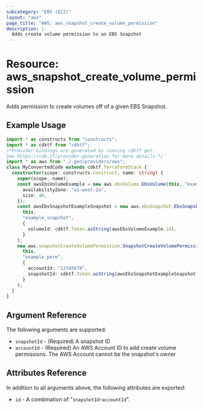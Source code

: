 ```yaml
---
subcategory: "EBS (EC2)"
layout: "aws"
page_title: "AWS: aws_snapshot_create_volume_permission"
description: |-
  Adds create volume permission to an EBS Snapshot
---
```


# Resource: aws_snapshot_create_volume_permission

Adds permission to create volumes off of a given EBS Snapshot.

## Example Usage

```typescript
import * as constructs from "constructs";
import * as cdktf from "cdktf";
/*Provider bindings are generated by running cdktf get.
See https://cdk.tf/provider-generation for more details.*/
import * as aws from "./.gen/providers/aws";
class MyConvertedCode extends cdktf.TerraformStack {
  constructor(scope: constructs.Construct, name: string) {
    super(scope, name);
    const awsEbsVolumeExample = new aws.ebsVolume.EbsVolume(this, "example", {
      availabilityZone: "us-west-2a",
      size: 40,
    });
    const awsEbsSnapshotExampleSnapshot = new aws.ebsSnapshot.EbsSnapshot(
      this,
      "example_snapshot",
      {
        volumeId: cdktf.Token.asString(awsEbsVolumeExample.id),
      }
    );
    new aws.snapshotCreateVolumePermission.SnapshotCreateVolumePermission(
      this,
      "example_perm",
      {
        accountId: "12345678",
        snapshotId: cdktf.Token.asString(awsEbsSnapshotExampleSnapshot.id),
      }
    );
  }
}

```

## Argument Reference

The following arguments are supported:

* `snapshotId` - (Required) A snapshot ID
* `accountId` - (Required) An AWS Account ID to add create volume permissions. The AWS Account cannot be the snapshot's owner

## Attributes Reference

In addition to all arguments above, the following attributes are exported:

* `id` - A combination of "`snapshotId`-`accountId`".

<!-- cache-key: cdktf-0.17.0-pre.15 input-cea77bdf6d1a4df5851bcb5d2817f8e713adb9afd938391219eb03604a3fa81c -->